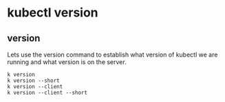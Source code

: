 # kubectl version

## version

Lets use the version command to establish what version of kubectl we are running and what version is on the server.

``` shell
k version 
k version --short
k version --client
k version --client --short
```
